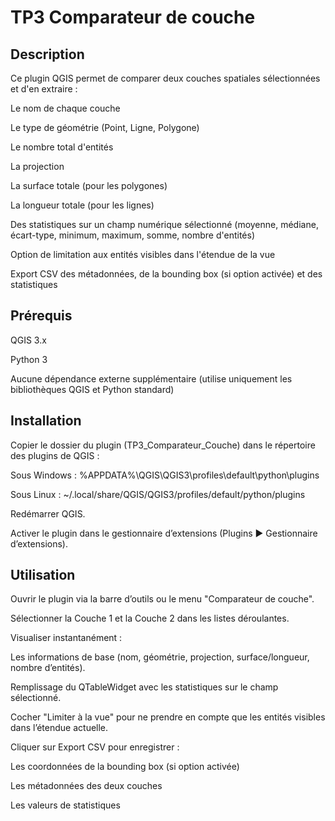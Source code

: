 # TP3 Comparateur de couche

## Description

Ce plugin QGIS permet de comparer deux couches spatiales sélectionnées et d'en extraire :

Le nom de chaque couche

Le type de géométrie (Point, Ligne, Polygone)

Le nombre total d'entités

La projection

La surface totale (pour les polygones)

La longueur totale (pour les lignes)

Des statistiques sur un champ numérique sélectionné (moyenne, médiane, écart-type, minimum, maximum, somme, nombre d'entités)

Option de limitation aux entités visibles dans l'étendue de la vue

Export CSV des métadonnées, de la bounding box (si option activée) et des statistiques

## Prérequis

QGIS 3.x

Python 3

Aucune dépendance externe supplémentaire (utilise uniquement les bibliothèques QGIS et Python standard)

## Installation

Copier le dossier du plugin (TP3_Comparateur_Couche) dans le répertoire des plugins de QGIS :

Sous Windows : %APPDATA%\QGIS\QGIS3\profiles\default\python\plugins

Sous Linux : ~/.local/share/QGIS/QGIS3/profiles/default/python/plugins

Redémarrer QGIS.

Activer le plugin dans le gestionnaire d’extensions (Plugins ▶️ Gestionnaire d’extensions).

## Utilisation

Ouvrir le plugin via la barre d’outils ou le menu "Comparateur de couche".

Sélectionner la Couche 1 et la Couche 2 dans les listes déroulantes.

Visualiser instantanément :

Les informations de base (nom, géométrie, projection, surface/longueur, nombre d’entités).

Remplissage du QTableWidget avec les statistiques sur le champ sélectionné.

Cocher "Limiter à la vue" pour ne prendre en compte que les entités visibles dans l’étendue actuelle.

Cliquer sur Export CSV pour enregistrer :

Les coordonnées de la bounding box (si option activée)

Les métadonnées des deux couches

Les valeurs de statistiques
